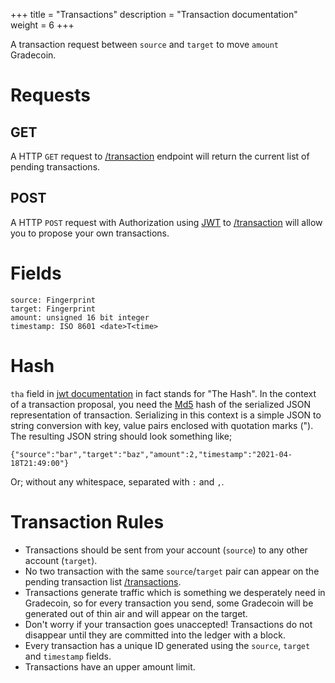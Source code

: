 +++
title = "Transactions"
description = "Transaction documentation"
weight = 6
+++

A transaction request between `source` and `target` to move `amount` Gradecoin.

# Requests
## GET
A HTTP `GET` request to [/transaction](/transaction) endpoint will return the current list of pending transactions.

## POST
A HTTP `POST` request with Authorization using [JWT](@/JWT.md) to [/transaction](/transaction) will allow you to propose your own transactions.

# Fields
```
source: Fingerprint
target: Fingerprint
amount: unsigned 16 bit integer
timestamp: ISO 8601 <date>T<time>
```

# Hash
`tha` field in [jwt documentation](@/JWT.md) in fact stands for "The Hash".
In the context of a transaction proposal, you need the [Md5](https://en.wikipedia.org/wiki/MD5) hash of the serialized JSON representation of transaction.
Serializing in this context is a simple JSON to string conversion with key, value pairs enclosed with quotation marks (").
The resulting JSON string should look something like;

```
{"source":"bar","target":"baz","amount":2,"timestamp":"2021-04-18T21:49:00"}
```

Or; without any whitespace, separated with `:` and `,`.

# Transaction Rules
- Transactions should be sent from your account (`source`) to any other account (`target`).
- No two transaction with the same `source`/`target` pair can appear on the pending transaction list [/transactions](/transaction).
- Transactions generate traffic which is something we desperately need in Gradecoin, so for every transaction you send, some Gradecoin will be generated out of thin air and will appear on the target.
- Don't worry if your transaction goes unaccepted! Transactions do not disappear until they are committed into the ledger with a block.
- Every transaction has a unique ID generated using the `source`, `target` and `timestamp` fields.
- Transactions have an upper amount limit.
